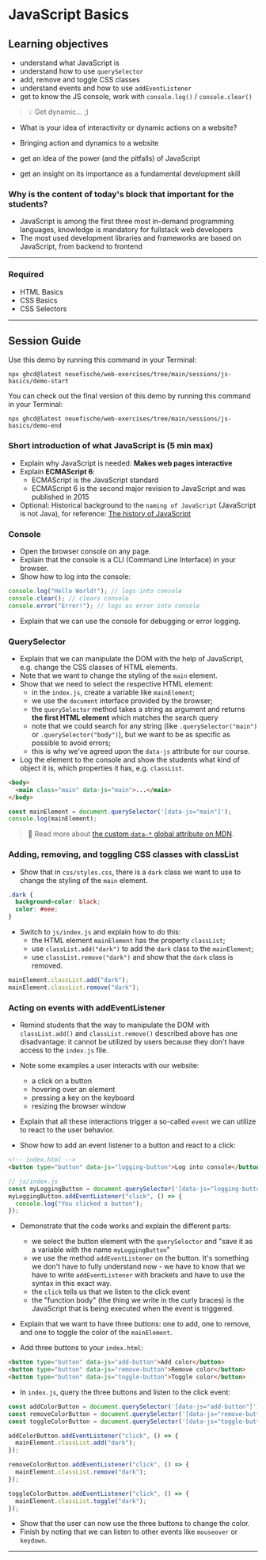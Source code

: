 # JavaScript Basics

## Learning objectives

- understand what JavaScript is
- understand how to use `querySelector`
- add, remove and toggle CSS classes
- understand events and how to use `addEventListener`
- get to know the JS console, work with `console.log()` / `console.clear()`

> 💡 Get dynamic... ;)

- What is your idea of interactivity or dynamic actions on a website?

- Bringing action and dynamics to a website
- get an idea of the power (and the pitfalls) of JavaScript
- get an insight on its importance as a fundamental development skill

### Why is the content of today's block that important for the students?

- JavaScript is among the first three most in-demand programming languages, knowledge is mandatory
  for fullstack web developers
- The most used development libraries and frameworks are based on JavaScript, from backend to
  frontend

---

### Required

- HTML Basics
- CSS Basics
- CSS Selectors

---

## Session Guide

Use this demo by running this command in your Terminal:

```
npx ghcd@latest neuefische/web-exercises/tree/main/sessions/js-basics/demo-start
```

You can check out the final version of this demo by running this command in your Terminal:

```
npx ghcd@latest neuefische/web-exercises/tree/main/sessions/js-basics/demo-end
```

### Short introduction of what JavaScript is (5 min max)

- Explain why JavaScript is needed: **Makes web pages interactive**
- Explain **ECMAScript 6**:
  - ECMAScript is the JavaScript standard
  - ECMAScript 6 is the second major revision to JavaScript and was published in 2015
- Optional: Historical background to the `naming of JavaScript` (JavaScript is not Java), for
  reference:
  [The history of JavaScript](https://www.springboard.com/blog/data-science/history-of-javascript/)

### Console

- Open the browser console on any page.
- Explain that the console is a CLI (Command Line Interface) in your browser.
- Show how to log into the console:

```js
console.log("Hello World!"); // logs into console
console.clear(); // clears console
console.error("Error!"); // logs as error into console
```

- Explain that we can use the console for debugging or error logging.

### QuerySelector

- Explain that we can manipulate the DOM with the help of JavaScript, e.g. change the CSS classes of HTML
  elements.
- Note that we want to change the styling of the `main` element.
- Show that we need to select the respective HTML element:
  - in the `index.js`, create a variable like `mainElement`;
  - we use the `document` interface provided by the browser;
  - the `querySelector` method takes a string as argument and returns **the first HTML element** which matches the search query
  - note that we could search for any string (like `.querySelector("main")` or `.querySelector("body")`), but we want to be as specific as possible to avoid errors;
  - this is why we've agreed upon the `data-js` attribute for our course.
- Log the element to the console and show the students what kind of object it is, which
  properties it has, e.g. `classList`.

```html
<body>
  <main class="main" data-js="main">...</main>
</body>
```

```js
const mainElement = document.querySelector('[data-js="main"]');
console.log(mainElement);
```

> 📙 Read more about [the custom `data-*` global attribute on MDN](https://developer.mozilla.org/en-US/docs/Web/HTML/Global_attributes/data-*).

### Adding, removing, and toggling CSS classes with classList

- Show that in `css/styles.css`, there is a `dark` class we want to use to change the styling of the `main` element.

```css
.dark {
  background-color: black;
  color: #eee;
}
```

- Switch to `js/index.js` and explain how to do this:
  - the HTML element `mainElement` has the property `classList`;
  - use `classList.add("dark")` to add the `dark` class to the `mainElement`;
  - use `classList.remove("dark")` and show that the `dark` class is removed.

```js
mainElement.classList.add("dark");
mainElement.classList.remove("dark");
```

### Acting on events with addEventListener

- Remind students that the way to manipulate the DOM with `classList.add()` and `classList.remove()` described above has one disadvantage: it cannot be utilized by users because they don't have access to the `index.js` file.
- Note some examples a user interacts with our website:
  - a click on a button
  - hovering over an element
  - pressing a key on the keyboard
  - resizing the browser window
- Explain that all these interactions trigger a so-called `event` we can utilize to react to the user behavior.

- Show how to add an event listener to a button and react to a click:

```html
<!-- index.html -->
<button type="button" data-js="logging-button">Log into console</button>
```

```js
// js/index.js
const myLoggingButton = document.querySelector('[data-js="logging-button"]');
myLoggingButton.addEventListener("click", () => {
  console.log("You clicked a button");
});
```

- Demonstrate that the code works and explain the different parts:

  - we select the button element with the `querySelector` and "save it as a variable with the name
    `myLoggingButton`"
  - we use the method `addEventListener` on the button. It's something we don't have to fully
    understand now - we have to know that we have to write `addEventListener` with brackets and have to
    use the syntax in this exact way.
  - the `click` tells us that we listen to the click event
  - the "function body" (the thing we write in the curly braces) is the JavaScript that is being
    executed when the event is triggered.

- Explain that we want to have three buttons: one to add, one to remove, and one to toggle the color of the `mainElement`.
- Add three buttons to your `index.html`:

```html
<button type="button" data-js="add-button">Add color</button>
<button type="button" data-js="remove-button">Remove color</button>
<button type="button" data-js="toggle-button">Toggle color</button>
```

- In `index.js`, query the three buttons and listen to the click event:

```js
const addColorButton = document.querySelector('[data-js="add-button"]');
const removeColorButton = document.querySelector('[data-js="remove-button"]');
const toggleColorButton = document.querySelector('[data-js="toggle-button"]');

addColorButton.addEventListener("click", () => {
  mainElement.classList.add("dark");
});

removeColorButton.addEventListener("click", () => {
  mainElement.classList.remove("dark");
});

toggleColorButton.addEventListener("click", () => {
  mainElement.classList.toggle("dark");
});
```

- Show that the user can now use the three buttons to change the color.
- Finish by noting that we can listen to other events like `mouseover` or `keydown`.

---
